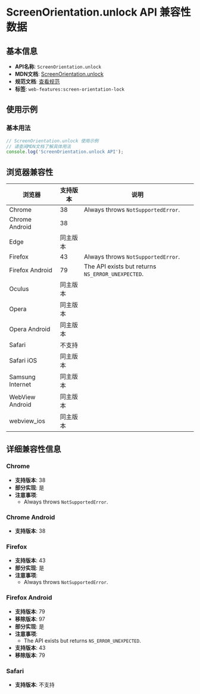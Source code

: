# ScreenOrientation.unlock API 兼容性数据

## 基本信息

- **API名称**: `ScreenOrientation.unlock`
- **MDN文档**: [ScreenOrientation.unlock](https://developer.mozilla.org/docs/Web/API/ScreenOrientation/unlock)
- **规范文档**: [查看规范](https://w3c.github.io/screen-orientation/#dom-screenorientation-unlock)
- **标签**: `web-features:screen-orientation-lock`

## 使用示例

### 基本用法

```javascript
// ScreenOrientation.unlock 使用示例
// 请查阅MDN文档了解具体用法
console.log('ScreenOrientation.unlock API');
```

## 浏览器兼容性

| 浏览器 | 支持版本 | 说明 |
|--------|----------|------|
| Chrome | 38 | Always throws `NotSupportedError`. |
| Chrome Android | 38 |  |
| Edge | 同主版本 |  |
| Firefox | 43 | Always throws `NotSupportedError`. |
| Firefox Android | 79 | The API exists but returns `NS_ERROR_UNEXPECTED`. |
| Oculus | 同主版本 |  |
| Opera | 同主版本 |  |
| Opera Android | 同主版本 |  |
| Safari | 不支持 |  |
| Safari iOS | 同主版本 |  |
| Samsung Internet | 同主版本 |  |
| WebView Android | 同主版本 |  |
| webview_ios | 同主版本 |  |

## 详细兼容性信息

### Chrome

- **支持版本**: 38
- **部分实现**: 是
- **注意事项**:
  - Always throws `NotSupportedError`.

### Chrome Android

- **支持版本**: 38

### Firefox

- **支持版本**: 43
- **部分实现**: 是
- **注意事项**:
  - Always throws `NotSupportedError`.

### Firefox Android

- **支持版本**: 79
- **移除版本**: 97
- **部分实现**: 是
- **注意事项**:
  - The API exists but returns `NS_ERROR_UNEXPECTED`.
- **支持版本**: 43
- **移除版本**: 79

### Safari

- **支持版本**: 不支持

